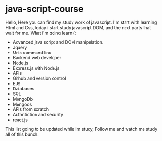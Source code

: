 # java-script-course
Hello, 
Here you can find my study work of javascript. 
I'm start with learning Html and Css, today i start study javascript DOM, and the next parts that wait for me.
What i'm going learn (:

* Advanced java script and DOM manipulation.
* Jquery
* Unix command line
* Backend web developer
* Node.js
* Express.js with Node.js
* APIs
* Github and version control
* EJS
* Databases
* SQL
* MongoDb
* Mongoos
* APIs from scratch
* Authntiction and security
* react.js

This list going to be updated while im study, Follow me and watch me study all of this bunch. 
